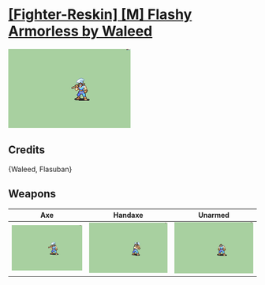 # [\[Fighter-Reskin\] \[M\] Flashy Armorless by Waleed](./)
 

<img src="./3.%20Axe/Axe_000.png" alt="[Fighter-Reskin] [M] Flashy Armorless by Waleed standing" />

## Credits

{Waleed, Flasuban}

## Weapons
 

|Axe |Handaxe |Unarmed |
|  :---: | :---: | :---: |
| <img alt="Axe animation" src="./3.%20Axe/Axe.gif" /> | <img alt="Handaxe animation" src="./4.%20Handaxe/Handaxe.gif" /> | <img alt="Unarmed animation" src="./8.%20Unarmed/Unarmed.gif" /> |
